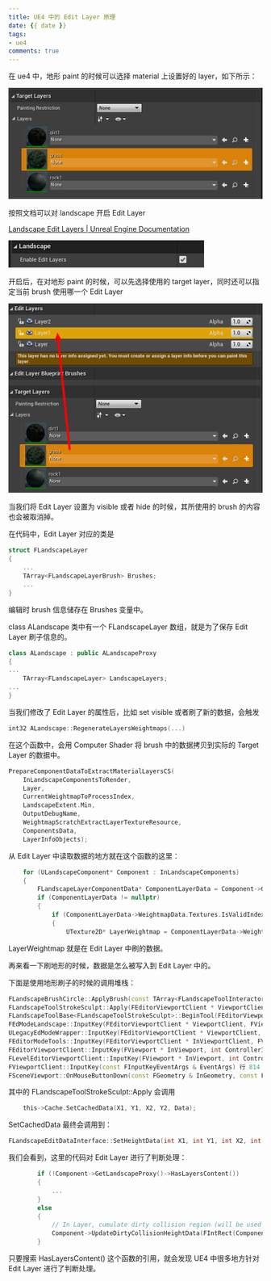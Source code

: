 ```yaml
---
title: UE4 中的 Edit Layer 原理
date: {{ date }}
tags:
- ue4
comments: true
---
```


在 ue4 中，地形 paint 的时候可以选择 material 上设置好的 layer，如下所示：

![](/images/2022-08-10-17-26-27-image.png)

<!-- more -->

按照文档可以对 landscape 开启 Edit Layer

[Landscape Edit Layers | Unreal Engine Documentation](https://docs.unrealengine.com/4.27/en-US/BuildingWorlds/Landscape/Layers/)

![](/images/2022-08-10-17-28-05-image.png)

开启后，在对地形 paint 的时候，可以先选择使用的 target layer，同时还可以指定当前 brush 使用哪一个 Edit Layer

![](/images/2022-08-10-17-30-17-image.png)

当我们将 Edit Layer 设置为 visible 或者 hide 的时候，其所使用的 brush 的内容也会被取消掉。

在代码中，Edit Layer 对应的类是

```cpp
struct FLandscapeLayer
{
    ...
    TArray<FLandscapeLayerBrush> Brushes;    
    ...
}
```

编辑时 brush 信息储存在 Brushes 变量中。

class ALandscape 类中有一个 FLandscapeLayer 数组，就是为了保存 Edit Layer 刷子信息的。

```cpp
class ALandscape : public ALandscapeProxy
{
...
    TArray<FLandscapeLayer> LandscapeLayers;
...
}
```

当我们修改了 Edit Layer 的属性后，比如 set visible 或者刷了新的数据，会触发

```cpp
int32 ALandscape::RegenerateLayersWeightmaps(...)
```

在这个函数中，会用 Computer Shader 将 brush 中的数据拷贝到实际的 Target Layer 的数据中。

```cpp
PrepareComponentDataToExtractMaterialLayersCS(
    InLandscapeComponentsToRender, 
    Layer, 
    CurrentWeightmapToProcessIndex, 
    LandscapeExtent.Min, 
    OutputDebugName, 
    WeightmapScratchExtractLayerTextureResource, 
    ComponentsData, 
    LayerInfoObjects);
```

从 Edit Layer 中读取数据的地方就在这个函数的这里：

```cpp
    for (ULandscapeComponent* Component : InLandscapeComponents)
    {
        FLandscapeLayerComponentData* ComponentLayerData = Component->GetLayerData(InLayer.Guid);
        if (ComponentLayerData != nullptr)
        {
            if (ComponentLayerData->WeightmapData.Textures.IsValidIndex(InCurrentWeightmapToProcessIndex) && ComponentLayerData->WeightmapData.TextureUsages.IsValidIndex(InCurrentWeightmapToProcessIndex))
            {
                UTexture2D* LayerWeightmap = ComponentLayerData->WeightmapData.Textures[InCurrentWeightmapToProcessIndex];
```

LayerWeightmap 就是在 Edit Layer 中刷的数据。



再来看一下刷地形的时候，数据是怎么被写入到 Edit Layer 中的。

下面是使用地形刷子的时候的调用堆栈：

```cpp
FLandscapeBrushCircle::ApplyBrush(const TArray<FLandscapeToolInteractorPosition,TSizedDefaultAllocator<32>> & InInteractorPositions) 行 250	C++
FLandscapeToolStrokeSculpt::Apply(FEditorViewportClient * ViewportClient, FLandscapeBrush * Brush, const ULandscapeEditorObject * UISettings, const TArray<FLandscapeToolInteractorPosition,TSizedDefaultAllocator<32>> & InteractorPositions) 行 399	C++
FLandscapeToolBase<FLandscapeToolStrokeSculpt>::BeginTool(FEditorViewportClient * ViewportClient, const FLandscapeToolTarget & InTarget, const FVector & InHitLocation) 行 1411	C++
FEdModeLandscape::InputKey(FEditorViewportClient * ViewportClient, FViewport * Viewport, FKey Key, EInputEvent Event) 行 1893	C++
ULegacyEdModeWrapper::InputKey(FEditorViewportClient * ViewportClient, FViewport * Viewport, FKey Key, EInputEvent Event) 行 194	C++
FEditorModeTools::InputKey(FEditorViewportClient * InViewportClient, FViewport * Viewport, FKey Key, EInputEvent Event) 行 1344	C++
FEditorViewportClient::InputKey(FViewport * InViewport, int ControllerId, FKey Key, EInputEvent Event, float __formal, bool __formal) 行 2773	C++
FLevelEditorViewportClient::InputKey(FViewport * InViewport, int ControllerId, FKey Key, EInputEvent Event, float AmountDepressed, bool bGamepad) 行 2865	C++
FViewportClient::InputKey(const FInputKeyEventArgs & EventArgs) 行 814	C++
FSceneViewport::OnMouseButtonDown(const FGeometry & InGeometry, const FPointerEvent & InMouseEvent) 行 482	C++

```



其中的 FLandscapeToolStrokeSculpt::Apply  会调用

```cpp
    this->Cache.SetCachedData(X1, Y1, X2, Y2, Data);
```

SetCachedData 最终会调用到：

```cpp
FLandscapeEditDataInterface::SetHeightData(int X1, int Y1, int X2, int Y2, const unsigned short * InData, int InStride, bool InCalcNormals, const unsigned short * InNormalData, const unsigned short * InHeightAlphaBlendData, const unsigned char * InHeightFlagsData, bool InCreateComponents, UTexture2D * InHeightmap, UTexture2D * InXYOffsetmapTexture, bool InUpdateBounds, bool InUpdateCollision, bool InGenerateMips) 行 467	C++


```



我们会看到，这里的代码对 Edit Layer 进行了判断处理：

```cpp
		if (!Component->GetLandscapeProxy()->HasLayersContent())
        {
            ...
    	}
		else 
        {
            // In Layer, cumulate dirty collision region (will be used next time UpdateCollisionHeightData is called)
            Component->UpdateDirtyCollisionHeightData(FIntRect(ComponentX1, ComponentY1, ComponentX2, ComponentY2));
        }
```

只要搜索 HasLayersContent() 这个函数的引用，就会发现 UE4 中很多地方针对 Edit Layer 进行了判断处理。
